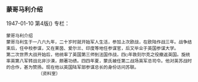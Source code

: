 ### 蒙哥马利介绍

1947-01-10
第4版()
专栏：

    蒙哥马利介绍
    蒙哥马利生于一八六九年，二十岁时就开始军人生活，参加上次欧战，在欧陆作战三年。战争结束后，任中校参谋，又在莱茵、爱尔兰、印度等地任参谋官，后又毕业于英国参谋大学。
    第二次世界大战开始后，他统率了英国第三师到法国作战，四○年敦刻尔克之役撤返英国。旋统率英第八军转战北非沙漠，颇著功绩。四四年夏，蒙氏被任第二战场英军总司令。他对英苏战时的合作，甚为赞扬。现在他以英国陆军部参谋总长的身份访问苏联。
                （资料室）
